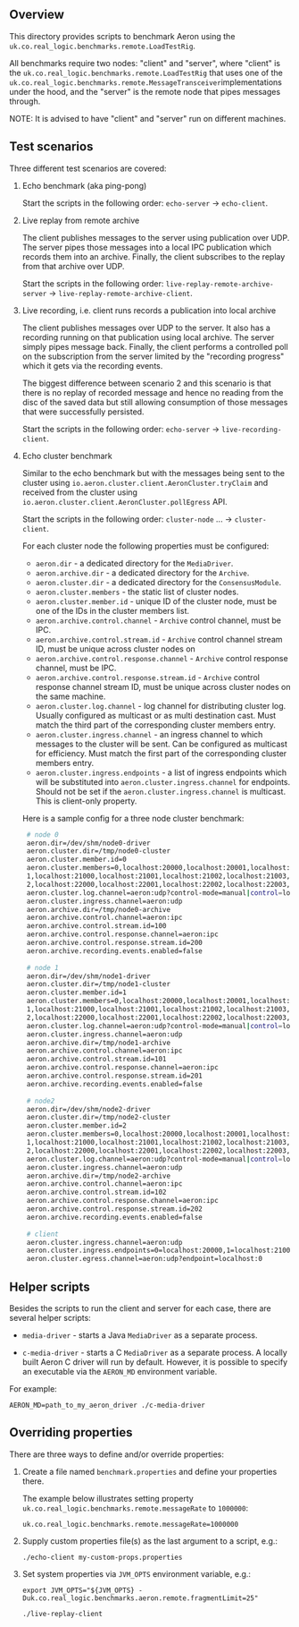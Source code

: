 Overview
--------

This directory provides scripts to benchmark Aeron using the `uk.co.real_logic.benchmarks.remote.LoadTestRig`.

All benchmarks require two nodes: "client" and "server", where "client" is the
`uk.co.real_logic.benchmarks.remote.LoadTestRig` that uses one of the
`uk.co.real_logic.benchmarks.remote.MessageTransceiver`implementations under the hood, and the "server" is the
remote node that pipes messages through.

NOTE: It is advised to have "client" and "server" run on different machines.

Test scenarios
--------------

Three different test scenarios are covered:
1. Echo benchmark (aka ping-pong)

    Start the scripts in the following order: `echo-server` -> `echo-client`.

1. Live replay from remote archive
    
    The client publishes messages to the server using publication over UDP. The server pipes those messages into a
    local IPC publication which records them into an archive. Finally, the client subscribes to the replay from that
    archive over UDP.
    
    Start the scripts in the following order: `live-replay-remote-archive-server` -> `live-replay-remote-archive-client`.

1. Live recording, i.e. client runs records a publication into local archive
    
    The client publishes messages over UDP to the server. It also has a recording running on that publication using
    local archive. The server simply pipes message back. Finally, the client performs a controlled poll on the
    subscription from the server limited by the "recording progress" which it gets via the recording events.
    
    The biggest difference between scenario 2 and this scenario is that there is no replay of recorded message and hence
    no reading from the disc of the saved data but still allowing consumption of those messages that were successfully
    persisted.
    
    Start the scripts in the following order: `echo-server` -> `live-recording-client`.

1. Echo cluster benchmark

   Similar to the echo benchmark but with the messages being sent to the cluster using
   `io.aeron.cluster.client.AeronCluster.tryClaim` and received from the cluster using
   `io.aeron.cluster.client.AeronCluster.pollEgress` API.
   
   Start the scripts in the following order: `cluster-node` ... -> `cluster-client`.

   For each cluster node the following properties must be configured:
   - `aeron.dir` - a dedicated directory for the `MediaDriver`.
   - `aeron.archive.dir` - a dedicated directory for the `Archive`.
   - `aeron.cluster.dir` - a dedicated directory for the `ConsensusModule`.
   - `aeron.cluster.members` - the static list of cluster nodes.
   - `aeron.cluster.member.id` - unique ID of the cluster node, must be one of the IDs in the cluster members list.
   - `aeron.archive.control.channel` - `Archive` control channel, must be IPC.
   - `aeron.archive.control.stream.id` - `Archive` control channel stream ID, must be unique across cluster nodes on
   - `aeron.archive.control.response.channel` - `Archive` control response channel, must be IPC.
   - `aeron.archive.control.response.stream.id` - `Archive` control response channel stream ID, must be unique across 
     cluster nodes on the same machine.
   - `aeron.cluster.log.channel` - log channel for distributing cluster log. Usually configured as multicast or as
     multi destination cast. Must match the third part of the corresponding cluster members entry.
   - `aeron.cluster.ingress.channel` - an ingress channel to which messages to the cluster will be sent. Can be
     configured as multicast for efficiency. Must match the first part of the corresponding cluster members entry.
   - `aeron.cluster.ingress.endpoints` - a list of ingress endpoints which will be substituted into
     `aeron.cluster.ingress.channel` for endpoints. Should not be set if the `aeron.cluster.ingress.channel` is
     multicast. This is client-only property.
     
   Here is a sample config for a three node cluster benchmark:
   ```bash
    # node 0
    aeron.dir=/dev/shm/node0-driver
    aeron.cluster.dir=/tmp/node0-cluster
    aeron.cluster.member.id=0
    aeron.cluster.members=0,localhost:20000,localhost:20001,localhost:20002,localhost:20003,localhost:20004|\
    1,localhost:21000,localhost:21001,localhost:21002,localhost:21003,localhost:21004|\
    2,localhost:22000,localhost:22001,localhost:22002,localhost:22003,localhost:22004
    aeron.cluster.log.channel=aeron:udp?control-mode=manual|control=localhost:20002
    aeron.cluster.ingress.channel=aeron:udp
    aeron.archive.dir=/tmp/node0-archive
    aeron.archive.control.channel=aeron:ipc
    aeron.archive.control.stream.id=100
    aeron.archive.control.response.channel=aeron:ipc
    aeron.archive.control.response.stream.id=200
    aeron.archive.recording.events.enabled=false
    
    # node 1
    aeron.dir=/dev/shm/node1-driver
    aeron.cluster.dir=/tmp/node1-cluster
    aeron.cluster.member.id=1
    aeron.cluster.members=0,localhost:20000,localhost:20001,localhost:20002,localhost:20003,localhost:20004|\
    1,localhost:21000,localhost:21001,localhost:21002,localhost:21003,localhost:21004|\
    2,localhost:22000,localhost:22001,localhost:22002,localhost:22003,localhost:22004
    aeron.cluster.log.channel=aeron:udp?control-mode=manual|control=localhost:21002
    aeron.cluster.ingress.channel=aeron:udp
    aeron.archive.dir=/tmp/node1-archive
    aeron.archive.control.channel=aeron:ipc
    aeron.archive.control.stream.id=101
    aeron.archive.control.response.channel=aeron:ipc
    aeron.archive.control.response.stream.id=201
    aeron.archive.recording.events.enabled=false
    
    # node2
    aeron.dir=/dev/shm/node2-driver
    aeron.cluster.dir=/tmp/node2-cluster
    aeron.cluster.member.id=2
    aeron.cluster.members=0,localhost:20000,localhost:20001,localhost:20002,localhost:20003,localhost:20004|\
    1,localhost:21000,localhost:21001,localhost:21002,localhost:21003,localhost:21004|\
    2,localhost:22000,localhost:22001,localhost:22002,localhost:22003,localhost:22004
    aeron.cluster.log.channel=aeron:udp?control-mode=manual|control=localhost:22002
    aeron.cluster.ingress.channel=aeron:udp
    aeron.archive.dir=/tmp/node2-archive
    aeron.archive.control.channel=aeron:ipc
    aeron.archive.control.stream.id=102
    aeron.archive.control.response.channel=aeron:ipc
    aeron.archive.control.response.stream.id=202
    aeron.archive.recording.events.enabled=false
    
    # client
    aeron.cluster.ingress.channel=aeron:udp
    aeron.cluster.ingress.endpoints=0=localhost:20000,1=localhost:21000,2=localhost:22000
    aeron.cluster.egress.channel=aeron:udp?endpoint=localhost:0
   ```
    

Helper scripts
--------------

Besides the scripts to run the client and server for each case, there are several helper scripts:
- `media-driver` - starts a Java `MediaDriver` as a separate process.

- `c-media-driver` - starts a C `MediaDriver` as a separate process.
A locally built Aeron C driver will run by default. However, it is possible to specify an executable via the
`AERON_MD` environment variable.

For example:
```
AERON_MD=path_to_my_aeron_driver ./c-media-driver
```

Overriding properties
---------------------

There are three ways to define and/or override properties:

1. Create a file named `benchmark.properties` and define your properties there.
    
    The example below illustrates setting property `uk.co.real_logic.benchmarks.remote.messageRate` to `1000000`:
    
    ```
    uk.co.real_logic.benchmarks.remote.messageRate=1000000
    ```

1. Supply custom properties file(s) as the last argument to a script, e.g.:
    
    ```
    ./echo-client my-custom-props.properties
    ```

1. Set system properties via `JVM_OPTS` environment variable, e.g.:
    
    ```
    export JVM_OPTS="${JVM_OPTS} -Duk.co.real_logic.benchmarks.aeron.remote.fragmentLimit=25"
    
    ./live-replay-client
    ```
